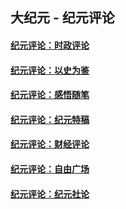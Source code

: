 ## 大纪元 - 纪元评论

#### [纪元评论：时政评论](indexes/nsc1025/README.md?04020330)
#### [纪元评论：以史为鉴](indexes/nsc1028/README.md?04020330)
#### [纪元评论：感悟随笔](indexes/nsc1035/README.md?04020330)
#### [纪元评论：纪元特稿](indexes/nsc424/README.md?04020330)
#### [纪元评论：财经评论](indexes/nsc1026/README.md?04020330)
#### [纪元评论：自由广场](indexes/nsc993/README.md?04020330)
#### [纪元评论：纪元社论](indexes/nsc422/README.md?04020330)

